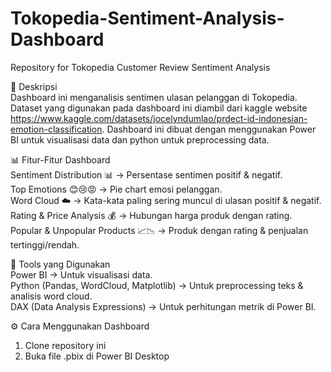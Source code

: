 # Tokopedia-Sentiment-Analysis-Dashboard
Repository for Tokopedia Customer Review Sentiment Analysis

📌 Deskripsi <br>
Dashboard ini menganalisis sentimen ulasan pelanggan di Tokopedia. Dataset yang digunakan pada dashboard ini diambil dari kaggle website https://www.kaggle.com/datasets/jocelyndumlao/prdect-id-indonesian-emotion-classification. Dashboard ini dibuat dengan menggunakan Power BI untuk visualisasi data dan python untuk preprocessing data. 

📊 Fitur-Fitur Dashboard <br>
Sentiment Distribution 📊 → Persentase sentimen positif & negatif. <br> 
Top Emotions 😊😢😡 → Pie chart emosi pelanggan. <br> 
Word Cloud ☁️ → Kata-kata paling sering muncul di ulasan positif & negatif. <br>
Rating & Price Analysis 💰 → Hubungan harga produk dengan rating. <br>
Popular & Unpopular Products 📈📉 → Produk dengan rating & penjualan tertinggi/rendah. <br>

📌 Tools yang Digunakan <br>
Power BI → Untuk visualisasi data. <br>
Python (Pandas, WordCloud, Matplotlib) → Untuk preprocessing teks & analisis word cloud. <br>
DAX (Data Analysis Expressions) → Untuk perhitungan metrik di Power BI. <br>

⚙️ Cara Menggunakan Dashboard
1. Clone repository ini <br>
2. Buka file .pbix di Power BI Desktop <br>
